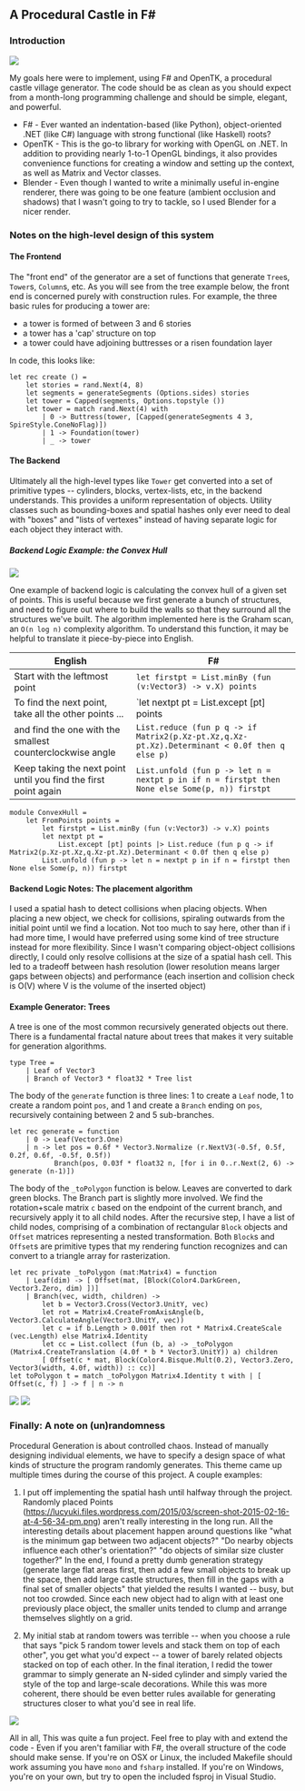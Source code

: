 ## A Procedural Castle in F# ##

### Introduction

![](/images/procedural_castle/render.png)

My goals here were to implement, using F# and OpenTK, a procedural castle village generator.
The code should be as clean as you should expect from a month-long programming challenge
and should be simple, elegant, and powerful.

- F# - Ever wanted an indentation-based (like Python), object-oriented .NET (like C#) language with strong functional (like Haskell) roots?
- OpenTK - This is the go-to library for working with OpenGL on .NET. In addition to providing nearly 1-to-1 OpenGL bindings, it also provides convenience functions for creating a window and setting up the context, as well as Matrix and Vector classes.
- Blender - Even though I wanted to write a minimally useful in-engine renderer, there was going to be one feature (ambient occlusion and shadows) that I wasn't going to try to tackle, so I used Blender for a nicer render.

### Notes on the high-level design of this system

#### The Frontend

The "front end" of the generator are a set of functions that generate `Tree`s, `Tower`s, `Column`s, etc. As you will
see from the tree example below, the front end is concerned purely with construction rules. For example, the three
basic rules for producing a tower are:

* a tower is formed of between 3 and 6 stories
* a tower has a 'cap' structure on top
* a tower could have adjoining buttresses or a risen foundation layer

In code, this looks like:

    let rec create () =
        let stories = rand.Next(4, 8)
        let segments = generateSegments (Options.sides) stories
        let tower = Capped(segments, Options.topstyle ())
        let tower = match rand.Next(4) with
            | 0 -> Buttress(tower, [Capped(generateSegments 4 3, SpireStyle.ConeNoFlag)])
            | 1 -> Foundation(tower)
            | _ -> tower

#### The Backend

Ultimately all the high-level types like `Tower` get converted into a set of primitive types -- cylinders, blocks, vertex-lists,
etc, in the backend understands. This provides a uniform representation of objects. Utility classes such as bounding-boxes
and spatial hashes only ever need to deal with "boxes" and "lists of vertexes" instead of having separate logic
for each object they interact with.

##### Backend Logic Example: the Convex Hull

![](/images/procedural_castle/layout.png)

One example of backend logic is calculating the convex hull of a given set of points. This
is useful because we first generate a bunch of structures, and need to figure out
where to build the walls so that they surround all the structures we've built. The algorithm implemented here
is the Graham scan, an `O(n log n)` complexity algorithm. To understand this function, it may be
helpful to translate it piece-by-piece into English.

| English | F# |
| --- | --- |
| Start with the leftmost point | `let firstpt = List.minBy (fun (v:Vector3) -> v.X) points` |
| To find the next point, take all the other points ... | `let nextpt pt = List.except [pt] points |>` |
| and find the one with the smallest counterclockwise angle | `List.reduce (fun p q -> if Matrix2(p.Xz-pt.Xz,q.Xz-pt.Xz).Determinant < 0.0f then q else p)` |
| Keep taking the next point until you find the first point again | `List.unfold (fun p -> let n = nextpt p in if n = firstpt then None else Some(p, n)) firstpt` |

    module ConvexHull =
        let FromPoints points =
            let firstpt = List.minBy (fun (v:Vector3) -> v.X) points
            let nextpt pt =
                List.except [pt] points |> List.reduce (fun p q -> if Matrix2(p.Xz-pt.Xz,q.Xz-pt.Xz).Determinant < 0.0f then q else p)
            List.unfold (fun p -> let n = nextpt p in if n = firstpt then None else Some(p, n)) firstpt

#### Backend Logic Notes: The placement algorithm

I used a spatial hash to detect collisions when placing objects. When placing a new object, we
check for collisions, spiraling outwards from the initial point until we find a location. Not too much to say here,
other than if i had more time, I would have preferred using some kind of tree structure instead for more flexibility.
Since I wasn't comparing object-object collisions directly, I could only resolve collisions at the size of a spatial hash cell.
This led to a tradeoff between hash resolution (lower resolution means larger gaps between objects) and performance (each insertion
and collision check is O(V) where V is the volume of the inserted object)

#### Example Generator: Trees

A tree is one of the most common recursively generated objects out there. There is a fundamental fractal nature about trees that makes it very suitable for generation algorithms.

    type Tree =
        | Leaf of Vector3
        | Branch of Vector3 * float32 * Tree list

The body of the `generate` function is three lines: 1 to create a `Leaf` node, 1 to create a random point `pos`, and 1 and create a `Branch` ending on `pos`, recursively containing between 2 and 5 sub-branches.

    let rec generate = function
        | 0 -> Leaf(Vector3.One)
        | n -> let pos = 0.6f * Vector3.Normalize (r.NextV3(-0.5f, 0.5f, 0.2f, 0.6f, -0.5f, 0.5f))
               Branch(pos, 0.03f * float32 n, [for i in 0..r.Next(2, 6) -> generate (n-1)])

The body of the `_toPolygon` function is below. Leaves are converted to dark green blocks.
The Branch part is slightly more involved. We find the rotation+scale matrix `c` based
on the endpoint of the current branch, and recursively apply it to all child nodes.
After the recursive step, I have a list of child nodes, comprising of a combination of rectangular
`Block` objects and `Offset` matrices representing a nested transformation.
Both `Block`s and `Offset`s are primitive types that my rendering function recognizes and can convert to
a triangle array for rasterization.

    let rec private _toPolygon (mat:Matrix4) = function
        | Leaf(dim) -> [ Offset(mat, [Block(Color4.DarkGreen, Vector3.Zero, dim) ])]
        | Branch(vec, width, children) ->
            let b = Vector3.Cross(Vector3.UnitY, vec)
            let rot = Matrix4.CreateFromAxisAngle(b, Vector3.CalculateAngle(Vector3.UnitY, vec))
            let c = if b.Length > 0.001f then rot * Matrix4.CreateScale (vec.Length) else Matrix4.Identity
            let cc = List.collect (fun (b, a) -> _toPolygon (Matrix4.CreateTranslation (4.0f * b * Vector3.UnitY)) a) children
            [ Offset(c * mat, Block(Color4.Bisque.Mult(0.2), Vector3.Zero,  Vector3(width, 4.0f, width)) :: cc)]
    let toPolygon t = match _toPolygon Matrix4.Identity t with | [ Offset(c, f) ] -> f | n -> n

![](/images/procedural_castle/trees.png)
![](/images/procedural_castle/tree2.png)

### Finally: A note on (un)randomness

Procedural Generation is about controlled chaos. Instead of manually designing individual elements, we
have to specify a design space of what kinds of structure the program randomly generates. This theme
came up multiple times during the course of this project. A couple examples:

1) I put off implementing the spatial hash until halfway through the project. Randomly placed Points (https://lucyuki.files.wordpress.com/2015/03/screen-shot-2015-02-16-at-4-56-34-pm.png) aren't really interesting in the long run. All the interesting details about placement happen around questions like "what is the minimum gap between two adjacent objects?" "Do nearby objects influence each other's orientation?" "do objects of similar size cluster together?" In the end, I found a pretty dumb generation strategy (generate large flat areas first, then add a few small objects to break up the space, then add large castle structures, then fill in the gaps with a final set of smaller objects" that yielded the results I wanted -- busy, but not too crowded. Since each new object had to align with at least one previously place object, the smaller units tended to clump and arrange themselves slightly on a grid.

2) My initial stab at random towers was terrible -- when you choose a rule that says "pick 5 random tower levels and stack them on top of each other", you get what you'd expect -- a tower of barely related objects stacked on top of each other. In the final iteration, I redid the tower grammar to simply generate an N-sided cylinder and simply varied the style of the top and large-scale decorations. While this was more coherent, there should be even better rules available for generating structures closer to what you'd see in real life.

![](/images/procedural_castle/towers.png)

All in all, This was quite a fun project. Feel free to play with and extend the code - Even if you aren't familiar with F#, the overall structure of the code should make sense. If you're on OSX or Linux, the included Makefile should work assuming you have `mono` and `fsharp` installed. If you're on Windows, you're on your own, but try to open the included fsproj in Visual Studio.
